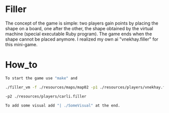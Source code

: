 # Filler
The concept of the game is simple: two players gain points by placing the shape on a board,
one after the other, the shape obtained by the virtual machine (special executable Ruby program).
The game ends when the shape cannot be placed anymore. I realized my own ai "vnekhay.filler" for this mini-game.
# How_to
``` bash
To start the game use "make" and

./filler_vm -f ./resources/maps/map02 -p1 ./resources/players/vnekhay.filler

-p2 ./resources/players/carli.filler

To add some visual add "| ./SomeVisual" at the end.
```
